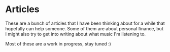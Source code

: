 # Articles
These are a bunch of articles that I have been thinking about for a while that hopefully can help someone. Some of them are about personal finance, but I might also try to get into writing about what music I'm listening to. 

Most of these are a work in progress, stay tuned :)